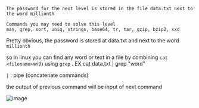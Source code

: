 ```
The password for the next level is stored in the file data.txt next to the word millionth

Commands you may need to solve this level
man, grep, sort, uniq, strings, base64, tr, tar, gzip, bzip2, xxd
```

Pretty obvious, the password is stored at data.txt and next to the word `millionth`

  so in linux you can find any word or text in a file by combining  `cat <filename>`with using `grep` . EX cat data.txt | grep "word" 

`|` : pipe (concatenate commands)

the output of previous command will be input of next command

![image](https://github.com/user-attachments/assets/7e466748-ffc1-414d-938c-b2ca02983408)



